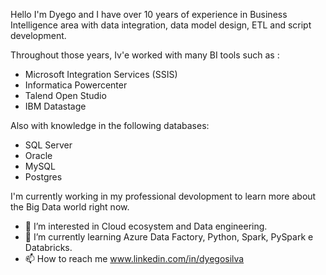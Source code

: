 Hello I'm Dyego and I have over 10 years of experience in Business Intelligence area with data integration, data model design, ETL and script development.

Throughout those years, Iv'e worked with many BI tools such as :

  -  Microsoft Integration Services (SSIS)
  -  Informatica Powercenter
  -  Talend Open Studio
  -  IBM Datastage
    
Also with knowledge in the following databases:

  - SQL Server
  - Oracle
  - MySQL
  - Postgres

I'm currently working in my professional devolopment to learn more about the Big Data world right now.

- 👀 I’m interested in Cloud ecosystem and Data engineering.
- 🌱 I’m currently learning  Azure Data Factory, Python, Spark, PySpark e Databricks.
- 📫 How to reach me www.linkedin.com/in/dyegosilva


<!---
DyegoPinto/DyegoPinto is a ✨ special ✨ repository because its `README.md` (this file) appears on your GitHub profile.
You can click the Preview link to take a look at your changes.
--->
